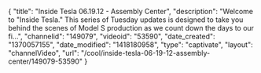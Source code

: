 {
    "title": "Inside Tesla 06.19.12 - Assembly Center",
    "description": "Welcome to \"Inside Tesla.\" This series of Tuesday updates is designed to take you behind the scenes of Model S production as we count down the days to our fi...",
    "channelid": "149079",
    "videoid": "53590",
    "date_created": "1370057155",
    "date_modified": "1418180958",
    "type": "captivate",
    "layout": "channelVideo",
    "url": "\/cool\/inside-tesla-06-19-12-assembly-center\/149079-53590"
}